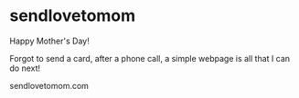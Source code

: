 # sendlovetomom
Happy Mother's Day!

Forgot to send a card, after a phone call, a simple webpage is all that I can do next!

sendlovetomom.com
